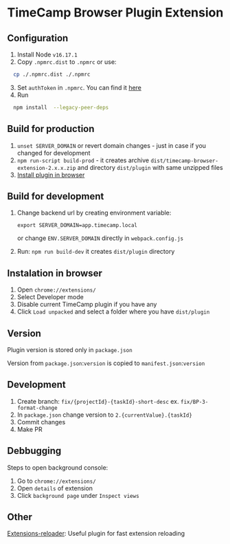 TimeCamp Browser Plugin Extension
===============

## Configuration
1. Install Node `v16.17.1`
2. Copy `.npmrc.dist` to `.npmrc` or use:
```bash
  cp ./.npmrc.dist ./.npmrc
```
3. Set `authToken` in `.npmrc`. You can find it [here](https://fontawesome.com/how-to-use/on-the-web/setup/using-package-managers)
4. Run
```bash
  npm install  --legacy-peer-deps
```

## Build for production
1. `unset SERVER_DOMAIN` or revert domain changes - just in case if you changed for development
2. `npm run-script build-prod` - it creates archive `dist/timecamp-browser-extension-2.x.x.zip` and directory `dist/plugin` with same unzipped files
3. [Install plugin in browser](#instalation-in-browser)

## Build for development
1. Change backend url by creating environment variable:

   `export SERVER_DOMAIN=app.timecamp.local`

   or change `ENV.SERVER_DOMAIN` directly in `webpack.config.js`
2. Run: `npm run build-dev` it creates `dist/plugin` directory

## Instalation in browser
1. Open `chrome://extensions/`
2. Select Developer mode
3. Disable current TimeCamp plugin if you have any
4. Click `Load unpacked` and select a folder where you have `dist/plugin`

## Version
Plugin version is stored only in `package.json`

Version from `package.json`:`version` is copied to `manifest.json`:`version`

## Development
1. Create branch: `fix/{projectId}-{taskId}-short-desc` ex. `fix/BP-3-format-change`
2. In `package.json` change version to `2.{currentValue}.{taskId}`
3. Commit changes
4. Make PR

## Debbugging
Steps to open background console:
1. Go to `chrome://extensions/`
2. Open `details` of extension
3. Click `background page` under `Inspect views`

## Other
[Extensions-reloader](https://chrome.google.com/webstore/detail/extensions-reloader/fimgfedafeadlieiabdeeaodndnlbhid): Useful plugin for fast extension reloading